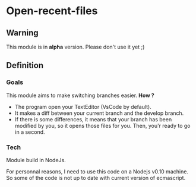 # Open-recent-files

## Warning
This module is in __alpha__ version.
Please don't use it yet ;)

## Definition
### Goals
This module aims to make switching branches easier.
__How ?__ 

- The program open your TextEditor (VsCode by default).
- It makes a diff between your current branch and the develop branch.
- If there is some differences, it means that your branch has been modified by you, so it opens those files for you.
Then, you'r ready to go in a second.

### Tech
Module build in NodeJs.

For personnal reasons, I need to use this code on a Nodejs v0.10 machine.
So some of the code is not up to date with current version of ecmascript.
